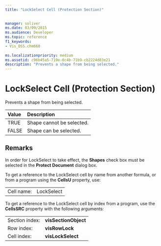```yaml
---
title: "LockSelect Cell (Protection Section)"
 
 
manager: soliver
ms.date: 03/09/2015
ms.audience: Developer
ms.topic: reference
f1_keywords:
- Vis_DSS.chm660
 
ms.localizationpriority: medium
ms.assetid: c96b45a5-719e-8c4b-71b9-cb2224d83e21
description: "Prevents a shape from being selected."
---
```


# LockSelect Cell (Protection Section)

Prevents a shape from being selected.
  
|**Value**|**Description**|
|:-----|:-----|
| TRUE  <br/> | Shape cannot be selected. |
| FALSE  <br/> | Shape can be selected. |
   
## Remarks

In order for LockSelect to take effect, the **Shapes** check box must be selected in the **Protect Document** dialog box. 
  
To get a reference to the LockSelect cell by name from another formula, or from a program using the **CellsU** property, use: 
  
|||
|:-----|:-----|
| Cell name:  <br/> | LockSelect  <br/> |
   
To get a reference to the LockSelect cell by index from a program, use the **CellsSRC** property with the following arguments: 
  
|||
|:-----|:-----|
| Section index:  <br/> |**visSectionObject** <br/> |
| Row index:  <br/> |**visRowLock** <br/> |
| Cell index:  <br/> |**visLockSelect** <br/> |
   

